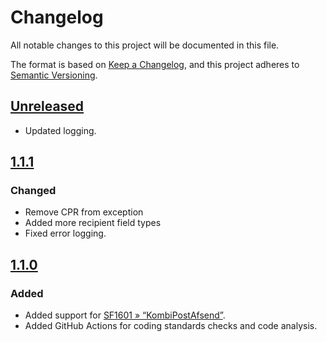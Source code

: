 <!-- markdownlint-disable MD024 -->
# Changelog

All notable changes to this project will be documented in this file.

The format is based on [Keep a Changelog](https://keepachangelog.com/en/1.0.0/),
and this project adheres to [Semantic
Versioning](https://semver.org/spec/v2.0.0.html).

## [Unreleased]

- Updated logging.

## [1.1.1]

### Changed

- Remove CPR from exception
- Added more recipient field types
- Fixed error logging.

## [1.1.0]

### Added

- Added support for [SF1601 »
  “KombiPostAfsend”](https://digitaliseringskataloget.dk/integration/sf1601).
- Added GitHub Actions for coding standards checks and code analysis.

[Unreleased]: https://github.com/itk-dev/os2forms_digital_post/compare/1.1.1...HEAD
[1.1.1]: https://github.com/itk-dev/os2forms_digital_post/compare/1.1.0...1.1.1
[1.1.0]: https://github.com/itk-dev/os2forms_digital_post/compare/1.0.2...1.1.0
